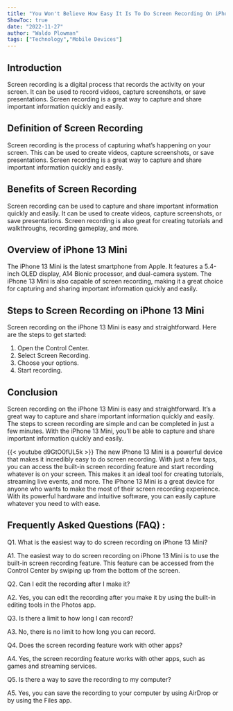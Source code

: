 ```yaml
---
title: "You Won't Believe How Easy It Is To Do Screen Recording On iPhone 13 Mini!"
ShowToc: true 
date: "2022-11-27"
author: "Waldo Plowman" 
tags: ["Technology","Mobile Devices"]
---
```

## Introduction

Screen recording is a digital process that records the activity on your screen. It can be used to record videos, capture screenshots, or save presentations. Screen recording is a great way to capture and share important information quickly and easily.

## Definition of Screen Recording

Screen recording is the process of capturing what’s happening on your screen. This can be used to create videos, capture screenshots, or save presentations. Screen recording is a great way to capture and share important information quickly and easily.

## Benefits of Screen Recording

Screen recording can be used to capture and share important information quickly and easily. It can be used to create videos, capture screenshots, or save presentations. Screen recording is also great for creating tutorials and walkthroughs, recording gameplay, and more.

## Overview of iPhone 13 Mini

The iPhone 13 Mini is the latest smartphone from Apple. It features a 5.4-inch OLED display, A14 Bionic processor, and dual-camera system. The iPhone 13 Mini is also capable of screen recording, making it a great choice for capturing and sharing important information quickly and easily.

## Steps to Screen Recording on iPhone 13 Mini

Screen recording on the iPhone 13 Mini is easy and straightforward. Here are the steps to get started:

1. Open the Control Center.
2. Select Screen Recording.
3. Choose your options.
4. Start recording.

## Conclusion

Screen recording on the iPhone 13 Mini is easy and straightforward. It’s a great way to capture and share important information quickly and easily. The steps to screen recording are simple and can be completed in just a few minutes. With the iPhone 13 Mini, you’ll be able to capture and share important information quickly and easily.

{{< youtube d9GtO0fUL5k >}} 
The new iPhone 13 Mini is a powerful device that makes it incredibly easy to do screen recording. With just a few taps, you can access the built-in screen recording feature and start recording whatever is on your screen. This makes it an ideal tool for creating tutorials, streaming live events, and more. The iPhone 13 Mini is a great device for anyone who wants to make the most of their screen recording experience. With its powerful hardware and intuitive software, you can easily capture whatever you need to with ease.

## Frequently Asked Questions (FAQ) :
Q1. What is the easiest way to do screen recording on iPhone 13 Mini?

A1. The easiest way to do screen recording on iPhone 13 Mini is to use the built-in screen recording feature. This feature can be accessed from the Control Center by swiping up from the bottom of the screen.

Q2. Can I edit the recording after I make it?

A2. Yes, you can edit the recording after you make it by using the built-in editing tools in the Photos app.

Q3. Is there a limit to how long I can record?

A3. No, there is no limit to how long you can record.

Q4. Does the screen recording feature work with other apps?

A4. Yes, the screen recording feature works with other apps, such as games and streaming services.

Q5. Is there a way to save the recording to my computer?

A5. Yes, you can save the recording to your computer by using AirDrop or by using the Files app.


